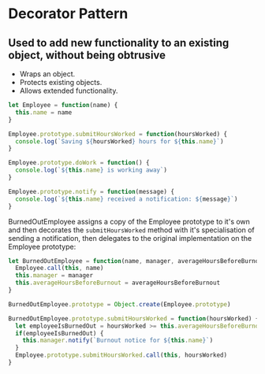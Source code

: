 
# Decorator Pattern

## Used to add new functionality to an existing object, without being obtrusive

- Wraps an object.
- Protects existing objects.
- Allows extended functionality.

```js
let Employee = function(name) {
  this.name = name
}

Employee.prototype.submitHoursWorked = function(hoursWorked) {
  console.log(`Saving ${hoursWorked} hours for ${this.name}`)
}

Employee.prototype.doWork = function() {
  console.log(`${this.name} is working away`)
}

Employee.prototype.notify = function(message) {
  console.log(`${this.name} received a notification: ${message}`)
}
```

BurnedOutEmployee assigns a copy of the Employee prototype to it's own and then decorates the `submitHoursWorked` method with it's specialisation of sending a notification, then delegates to the original implementation on the Employee prototype: 

```js
let BurnedOutEmployee = function(name, manager, averageHoursBeforeBurnout) {
  Employee.call(this, name)
  this.manager = manager
  this.averageHoursBeforeBurnout = averageHoursBeforeBurnout
}

BurnedOutEmployee.prototype = Object.create(Employee.prototype)

BurnedOutEmployee.prototype.submitHoursWorked = function(hoursWorked) {
  let employeeIsBurnedOut = hoursWorked >= this.averageHoursBeforeBurnout
  if(employeeIsBurnedOut) {
    this.manager.notify(`Burnout notice for ${this.name}`)
  }
  Employee.prototype.submitHoursWorked.call(this, hoursWorked)
}
```